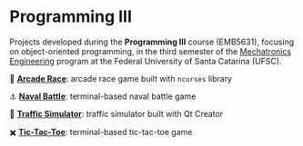 # Programming III  

Projects developed during the **Programming III** course (EMB5631), focusing on object-oriented programming, in the third semester of the [Mechatronics Engineering](https://mecatronica.ufsc.br/) program at the Federal University of Santa Catarina (UFSC).

:blue_car: **[Arcade Race](https://github.com/jesuinovieira/cpp/tree/master/arcade-race)**: arcade race game built with `ncurses` library

:anchor: **[Naval Battle](https://github.com/jesuinovieira/cpp/tree/master/naval-battle)**: terminal-based naval battle game

:traffic_light: **[Traffic Simulator](https://github.com/jesuinovieira/cpp/tree/master/traffic-simulador)**: traffic simulator built with Qt Creator

:heavy_multiplication_x: **[Tic-Tac-Toe](https://github.com/jesuinovieira/cpp/tree/master/tic-tac-toe)**: terminal-based tic-tac-toe game

